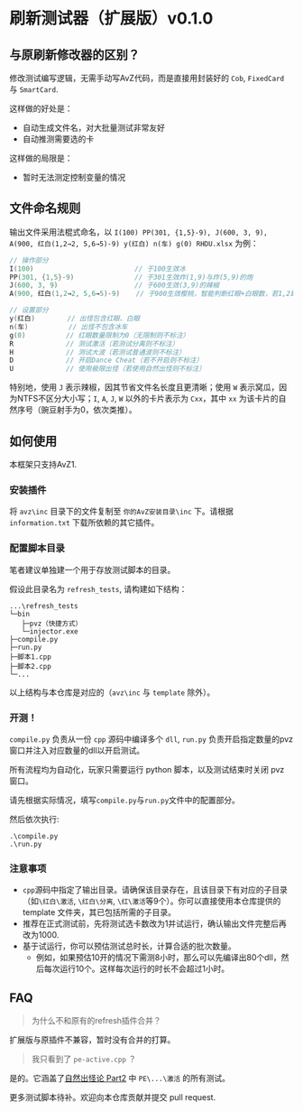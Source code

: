 # 刷新测试器（扩展版）v0.1.0

## 与原刷新修改器的区别？

修改测试编写逻辑，无需手动写AvZ代码，而是直接用封装好的 `Cob`, `FixedCard` 与 `SmartCard`.

这样做的好处是：
- 自动生成文件名，对大批量测试非常友好
- 自动推测需要选的卡

这样做的局限是：
- 暂时无法测定控制变量的情况

## 文件命名规则

输出文件采用法棍式命名，以 `I(100) PP(301, {1,5}-9), J(600, 3, 9), A(900, 红白(1,2→2, 5,6→5)-9) y(红白) n(车) g(0) RHDU.xlsx` 为例：
```c++
// 操作部分
I(100)                         // 于100生效冰
PP(301, {1,5}-9)               // 于301生效炸(1,9)与炸(5,9)的炮
J(600, 3, 9)                   // 于600生效(3,9)的辣椒
A(900, 红白(1,2→2, 5,6→5)-9)    // 于900生效樱桃，智能判断红眼+白眼数，若1,2路多放2路，若5,6路多放6路，列数固定为9

// 设置部分
y(红白)        // 出怪包含红眼、白眼
n(车)          // 出怪不包含冰车
g(0)          // 红眼数量限制为0（无限制则不标注）
R             // 测试激活（若测试分离则不标注）
H             // 测试大波（若测试普通波则不标注）
D             // 开启Dance Cheat（若不开启则不标注）
U             // 使用极限出怪（若使用自然出怪则不标注）
```

特别地，使用 `J` 表示辣椒，因其节省文件名长度且更清晰；使用 `W` 表示窝瓜，因为NTFS不区分大小写；`I`, `A`, `J`, `W` 以外的卡片表示为 `Cxx`，其中 `xx` 为该卡片的自然序号（豌豆射手为0，依次类推）。

## 如何使用

本框架只支持AvZ1.

### 安装插件

将 `avz\inc` 目录下的文件复制至 `你的AvZ安装目录\inc` 下。请根据 `information.txt` 下载所依赖的其它插件。

### 配置脚本目录

笔者建议单独建一个用于存放测试脚本的目录。

假设此目录名为 `refresh_tests`, 请构建如下结构：
```
...\refresh_tests
└─bin
   ├─pvz（快捷方式）
   └─injector.exe
├─compile.py
├─run.py
├─脚本1.cpp
├─脚本2.cpp
└─...
```

以上结构与本仓库是对应的（`avz\inc` 与 `template` 除外）。

### 开测！

`compile.py` 负责从一份 `cpp` 源码中编译多个 `dll`, `run.py` 负责开启指定数量的pvz窗口并注入对应数量的dll以开启测试。

所有流程均为自动化，玩家只需要运行 python 脚本，以及测试结束时关闭 pvz 窗口。

请先根据实际情况，填写`compile.py`与`run.py`文件中的配置部分。

然后依次执行:
```console
.\compile.py
.\run.py
```

### 注意事项

- `cpp`源码中指定了输出目录。请确保该目录存在，且该目录下有对应的子目录（如`\红白\激活`, `\红白\分离`, `\红\激活`等9个）。你可以直接使用本仓库提供的 template 文件夹，其已包括所需的子目录。
- 推荐在正式测试前，先将测试选卡数改为1并试运行，确认输出文件完整后再改为1000.
- 基于试运行，你可以预估测试总时长，计算合适的批次数量。
    - 例如，如果预估10开的情况下需测8小时，那么可以先编译出80个dll，然后每次运行10个。这样每次运行的时长不会超过1小时。

## FAQ
> 为什么不和原有的refresh插件合并？

扩展版与原插件不兼容，暂时没有合并的打算。

> 我只看到了 `pe-active.cpp` ？

是的。它涵盖了[自然出怪论 Part2](https://docs.qq.com/doc/DTlpGdUpmYkpxZEVZ) 中 `PE\...\激活` 的所有测试。

更多测试脚本待补。欢迎向本仓库贡献并提交 pull request.

